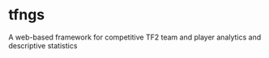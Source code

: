 # tfngs
A web-based framework for competitive TF2 team and player analytics and descriptive statistics
